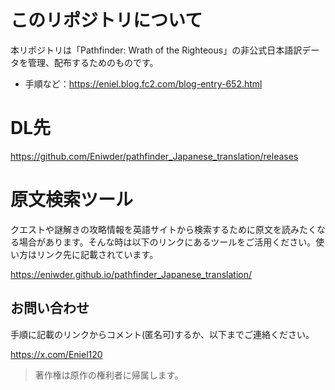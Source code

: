 # このリポジトリについて
本リポジトリは「Pathfinder: Wrath of the Righteous」の非公式日本語訳データを管理、配布するためのものです。
- 手順など：https://eniel.blog.fc2.com/blog-entry-652.html

# DL先
https://github.com/Eniwder/pathfinder_Japanese_translation/releases

# 原文検索ツール
クエストや謎解きの攻略情報を英語サイトから検索するために原文を読みたくなる場合があります。そんな時は以下のリンクにあるツールをご活用ください。使い方はリンク先に記載されています。

https://eniwder.github.io/pathfinder_Japanese_translation/

## お問い合わせ
手順に記載のリンクからコメント(匿名可)するか、以下までご連絡ください。

https://x.com/Eniel120


> 著作権は原作の権利者に帰属します。